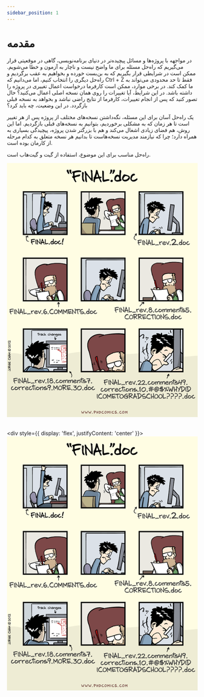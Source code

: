 ```yaml
---
sidebar_position: 1
---
```


# مقدمه
در مواجهه با پروژه‌ها و مسائل پیچیده‌تر در دنیای برنامه‌نویسی، گاهی در موقعیتی قرار می‌گیریم که راه‌حل مسئله برای ما واضح نیست و ناچار به آزمون و خطا می‌شویم. ممکن است در شرایطی قرار بگیریم که به بن‌بست خورده و بخواهیم به عقب برگردیم و راه‌حل دیگری را انتخاب کنیم، اما می‌دانیم که
Ctrl + Z
فقط تا حد محدودی می‌تواند به ما کمک کند. در برخی موارد، ممکن است کارفرما درخواست اعمال تغییری در پروژه را داشته باشد. در این شرایط، آیا تغییرات را روی همان نسخه اصلی اعمال می‌کنید؟ حال تصور کنید که پس از انجام تغییرات، کارفرما از نتایج راضی نباشد و بخواهد به نسخه قبلی بازگردد. در این وضعیت، چه باید کرد؟

یک راه‌حل آسان برای این مسئله، نگه‌داشتن نسخه‌های مختلف از پروژه پس از هر تغییر است تا هر زمان که به مشکلی برخوردیم، بتوانیم به نسخه‌های قبلی بازگردیم. اما این روش، هم فضای زیادی اشغال می‌کند و هم با بزرگتر شدن پروژه، پیچیدگی بسیاری به همراه دارد؛ چرا که نیازمند مدیریت نسخه‌هاست تا بدانیم هر نسخه متعلق به کدام مرحله از کارمان بوده است.

راه‌حل مناسب برای این موضوع، استفاده از گیت و گیت‌هاب است.

![versionControl](Images/versionControl.png)

<br/><div style={{ display: 'flex', justifyContent: 'center' }}>
  <img src="./Images/versionControl.png" alt="version control"/>
</div><br/>
